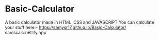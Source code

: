 # Basic-Calculator
A basic calculator made in HTML ,CSS and JAVASCRIPT
You can calculate your stuff here:-
https://samysr17.github.io/Basic-Calculator/
samscalc.netlify.app
